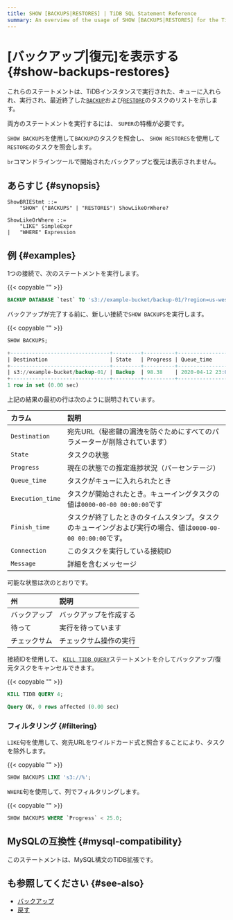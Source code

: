 ```yaml
---
title: SHOW [BACKUPS|RESTORES] | TiDB SQL Statement Reference
summary: An overview of the usage of SHOW [BACKUPS|RESTORES] for the TiDB database.
---
```


# [バックアップ|復元]を表示する {#show-backups-restores}

これらのステートメントは、TiDBインスタンスで実行された、キューに入れられ、実行され、最近終了した[`BACKUP`](/sql-statements/sql-statement-backup.md)および[`RESTORE`](/sql-statements/sql-statement-restore.md)のタスクのリストを示します。

両方のステートメントを実行するには、 `SUPER`の特権が必要です。

`SHOW BACKUPS`を使用して`BACKUP`のタスクを照会し、 `SHOW RESTORES`を使用して`RESTORE`のタスクを照会します。

`br`コマンドラインツールで開始されたバックアップと復元は表示されません。

## あらすじ {#synopsis}

```ebnf+diagram
ShowBRIEStmt ::=
    "SHOW" ("BACKUPS" | "RESTORES") ShowLikeOrWhere?

ShowLikeOrWhere ::=
    "LIKE" SimpleExpr
|   "WHERE" Expression
```

## 例 {#examples}

1つの接続で、次のステートメントを実行します。

{{< copyable "" >}}

```sql
BACKUP DATABASE `test` TO 's3://example-bucket/backup-01/?region=us-west-1';
```

バックアップが完了する前に、新しい接続で`SHOW BACKUPS`を実行します。

{{< copyable "" >}}

```sql
SHOW BACKUPS;
```

```sql
+--------------------------------+---------+----------+---------------------+---------------------+-------------+------------+---------+
| Destination                    | State   | Progress | Queue_time          | Execution_time      | Finish_time | Connection | Message |
+--------------------------------+---------+----------+---------------------+---------------------+-------------+------------+---------+
| s3://example-bucket/backup-01/ | Backup  | 98.38    | 2020-04-12 23:09:03 | 2020-04-12 23:09:25 |        NULL |          4 | NULL    |
+--------------------------------+---------+----------+---------------------+---------------------+-------------+------------+---------+
1 row in set (0.00 sec)
```

上記の結果の最初の行は次のように説明されています。

| カラム              | 説明                                                               |
| :--------------- | :--------------------------------------------------------------- |
| `Destination`    | 宛先URL（秘密鍵の漏洩を防ぐためにすべてのパラメーターが削除されています）                           |
| `State`          | タスクの状態                                                           |
| `Progress`       | 現在の状態での推定進捗状況（パーセンテージ）                                           |
| `Queue_time`     | タスクがキューに入れられたとき                                                  |
| `Execution_time` | タスクが開始されたとき。キューイングタスクの値は`0000-00-00 00:00:00`です                  |
| `Finish_time`    | タスクが終了したときのタイムスタンプ。タスクのキューイングおよび実行の場合、値は`0000-00-00 00:00:00`です。 |
| `Connection`     | このタスクを実行している接続ID                                                 |
| `Message`        | 詳細を含むメッセージ                                                       |

可能な状態は次のとおりです。

| 州      | 説明          |
| :----- | :---------- |
| バックアップ | バックアップを作成する |
| 待って    | 実行を待っています   |
| チェックサム | チェックサム操作の実行 |

接続IDを使用して、 [`KILL TIDB QUERY`](/sql-statements/sql-statement-kill.md)ステートメントを介してバックアップ/復元タスクをキャンセルできます。

{{< copyable "" >}}

```sql
KILL TIDB QUERY 4;
```

```sql
Query OK, 0 rows affected (0.00 sec)
```

### フィルタリング {#filtering}

`LIKE`句を使用して、宛先URLをワイルドカード式と照合することにより、タスクを除外します。

{{< copyable "" >}}

```sql
SHOW BACKUPS LIKE 's3://%';
```

`WHERE`句を使用して、列でフィルタリングします。

{{< copyable "" >}}

```sql
SHOW BACKUPS WHERE `Progress` < 25.0;
```

## MySQLの互換性 {#mysql-compatibility}

このステートメントは、MySQL構文のTiDB拡張です。

## も参照してください {#see-also}

-   [バックアップ](/sql-statements/sql-statement-backup.md)
-   [戻す](/sql-statements/sql-statement-restore.md)
